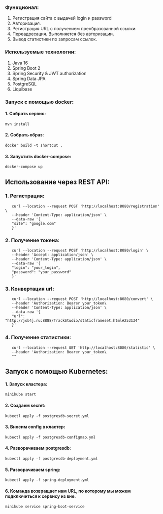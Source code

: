 ### Функционал:

1. Регистрация сайта с выдачей login и password
2. Авторизация.
3. Регистрация URL с получением преобразованной ссылки
4. Переадресация. Выполняется без авторизации.
5. Вывод статистики по запросам ссылок.

### Используемые технологии:

1. Java 16
2. Spring Boot 2
3. Spring Security & JWT authorization
4. Spring Data JPA 
5. PostgreSQL
6. Liquibase

### Запуск с помощью docker:

#### 1. Собрать сервис: 
````
mvn install
````
#### 2. Собрать образ:
````
docker build -t shortcut .
````
#### 3. Запустить docker-compose: 
````
docker-compose up
````

## Использование через REST API:

### 1. Регистрация:
````
   curl --location --request POST 'http://localhost:8080/registration' \
   --header 'Content-Type: application/json' \
   --data-raw '{
   "site": "google.com"
   }'
````
   
### 2. Получение токена:
````
   curl --location --request POST 'http://localhost:8080/login' \
   --header 'Accept: application/json' \
   --header 'Content-Type: application/json' \
   --data-raw '{
   "login": "your_login",
   "password": "your_password"
   }'
````   

### 3. Конвертация url:
````
   curl --location --request POST 'http://localhost:8080/convert' \
   --header 'Authorization: Bearer your_token\
   --header 'Content-Type: application/json' \
   --data-raw '{
   "url": "http://job4j.ru:8888/TrackStudio/staticframeset.html#253134"
   }'
````   
   
### 4. Получение статистики:
````
   curl --location --request GET 'http://localhost:8080/statistic' \
   --header 'Authorization: Bearer your_token\
   ""
````   
   

## Запуск с помощью Kubernetes:

#### 1. Запуск кластера: 
````
minikube start 
````
#### 2. Создаем secret: 
````
kubectl apply -f postgresdb-secret.yml
````
#### 3. Вносим config в кластер:
````
kubectl apply -f postgresdb-configmap.yml
````
#### 4. Разворачиваем postgresdb: 
````
kubectl apply -f postgresdb-deployment.yml
````
#### 5. Разворачиваем spring: 
````
kubectl apply -f spring-deployment.yml
````
#### 6. Команда возвращает нам URL, по которому мы можем подключиться к сервису из вне.
````
minikube service spring-boot-service
````
